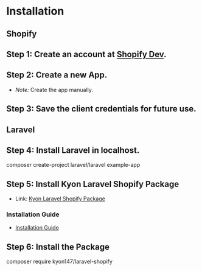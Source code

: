 # Installation

## Shopify

## Step 1: Create an account at [Shopify Dev](https://www.shopify.com/login).

## Step 2: Create a new App.

   - *Note:* Create the app manually.

## Step 3: Save the client credentials for future use.

## Laravel

## Step 4: Install Laravel in localhost.


composer create-project laravel/laravel example-app


## Step 5: Install Kyon Laravel Shopify Package

- Link: [Kyon Laravel Shopify Package](https://github.com/Kyon147/laravel-shopify)

### Installation Guide

- [Installation Guide](https://github.com/Kyon147/laravel-shopify/wiki/Installation)

## Step 6: Install the Package


composer require kyon147/laravel-shopify

